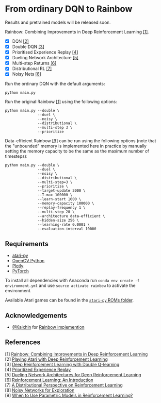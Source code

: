 From ordinary DQN to Rainbow
=======
Results and pretrained models will be released soon.

Rainbow: Combining Improvements in Deep Reinforcement Learning [[1]](#references).

- [x] DQN [[2]](#references)
- [x] Double DQN [[3]](#references)
- [x] Prioritised Experience Replay [[4]](#references)
- [x] Dueling Network Architecture [[5]](#references)
- [x] Multi-step Returns [[6]](#references)
- [x] Distributional RL [[7]](#references)
- [x] Noisy Nets [[8]](#references)

Run the ordinary DQN with the default arguments:

```
python main.py
```

Run the original Rainbow [[1]](#references) using the following options:

```
python main.py --double \
               --duel \
               --noisy \
               --distributional \
               --multi-step 3 \
               --prioritize
```

Data-efficient Rainbow [[9]](#references) can be run using the following options (note that the "unbounded" memory is implemented here in practice by manually setting the memory capacity to be the same as the maximum number of timesteps):

```
python main.py --double \
               --duel \
               --noisy \
               --distributional \
               --multi-step=3 \
               --prioritize \
               --target-update 2000 \
               --T-max 100000 \
               --learn-start 1600 \
               --memory-capacity 100000 \
               --replay-frequency 1 \
               --multi-step 20 \
               --architecture data-efficient \
               --hidden-size 256 \
               --learning-rate 0.0001 \
               --evaluation-interval 10000
```

Requirements
------------

- [atari-py](https://github.com/openai/atari-py)
- [OpenCV Python](https://pypi.python.org/pypi/opencv-python)
- [Plotly](https://plot.ly/)
- [PyTorch](http://pytorch.org/)

To install all dependencies with Anaconda run `conda env create -f environment.yml` and use `source activate rainbow` to activate the environment.

Available Atari games can be found in the [`atari-py` ROMs folder](https://github.com/openai/atari-py/tree/master/atari_py/atari_roms).

Acknowledgements
----------------

- [@Kaixhin](https://github.com/Kaixhin) for [Rainbow implemention](https://github.com/Kaixhin/Rainbow)

References
----------

[1] [Rainbow: Combining Improvements in Deep Reinforcement Learning](https://arxiv.org/abs/1710.02298)  
[2] [Playing Atari with Deep Reinforcement Learning](http://arxiv.org/abs/1312.5602)  
[3] [Deep Reinforcement Learning with Double Q-learning](http://arxiv.org/abs/1509.06461)  
[4] [Prioritized Experience Replay](http://arxiv.org/abs/1511.05952)  
[5] [Dueling Network Architectures for Deep Reinforcement Learning](http://arxiv.org/abs/1511.06581)  
[6] [Reinforcement Learning: An Introduction](http://www.incompleteideas.net/sutton/book/ebook/the-book.html)  
[7] [A Distributional Perspective on Reinforcement Learning](https://arxiv.org/abs/1707.06887)  
[8] [Noisy Networks for Exploration](https://arxiv.org/abs/1706.10295)  
[9] [When to Use Parametric Models in Reinforcement Learning?](https://arxiv.org/abs/1906.05243)  

